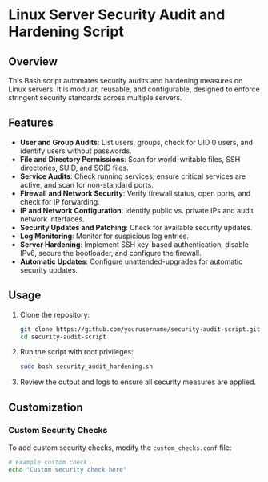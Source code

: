 # Linux Server Security Audit and Hardening Script

## Overview

This Bash script automates security audits and hardening measures on Linux servers. It is modular, reusable, and configurable, designed to enforce stringent security standards across multiple servers.

## Features

- **User and Group Audits**: List users, groups, check for UID 0 users, and identify users without passwords.
- **File and Directory Permissions**: Scan for world-writable files, SSH directories, SUID, and SGID files.
- **Service Audits**: Check running services, ensure critical services are active, and scan for non-standard ports.
- **Firewall and Network Security**: Verify firewall status, open ports, and check for IP forwarding.
- **IP and Network Configuration**: Identify public vs. private IPs and audit network interfaces.
- **Security Updates and Patching**: Check for available security updates.
- **Log Monitoring**: Monitor for suspicious log entries.
- **Server Hardening**: Implement SSH key-based authentication, disable IPv6, secure the bootloader, and configure the firewall.
- **Automatic Updates**: Configure unattended-upgrades for automatic security updates.

## Usage

1. Clone the repository:
    ```bash
    git clone https://github.com/yourusername/security-audit-script.git
    cd security-audit-script
    ```

2. Run the script with root privileges:
    ```bash
    sudo bash security_audit_hardening.sh
    ```

3. Review the output and logs to ensure all security measures are applied.

## Customization

### Custom Security Checks

To add custom security checks, modify the `custom_checks.conf` file:
```bash
# Example custom check
echo "Custom security check here"
```
